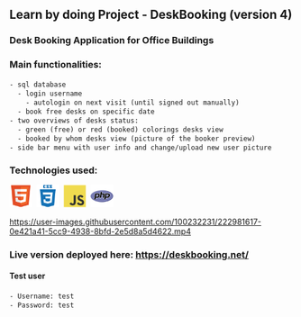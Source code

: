 ## Learn by doing Project - DeskBooking (version 4)

### Desk Booking Application for Office Buildings
  ### Main functionalities:
    - sql database
      - login username
        - autologin on next visit (until signed out manually)
      - book free desks on specific date
    - two overviews of desks status:
      - green (free) or red (booked) colorings desks view
      - booked by whom desks view (picture of the booker preview)
    - side bar menu with user info and change/upload new user picture

### Technologies used:
<div>
  <img src="https://github.com/devicons/devicon/blob/master/icons/html5/html5-original.svg" title="HTML5" alt="HTML" width="40" height="40"/>&nbsp;
  <img src="https://github.com/devicons/devicon/blob/master/icons/css3/css3-plain-wordmark.svg"  title="CSS3" alt="CSS" width="40" height="40"/>&nbsp;
  <img src="https://github.com/devicons/devicon/blob/master/icons/javascript/javascript-original.svg" title="JavaScript" alt="JavaScript" width="40" height="40"/>&nbsp;
  <img src="https://raw.githubusercontent.com/devicons/devicon/1119b9f84c0290e0f0b38982099a2bd027a48bf1/icons/php/php-original.svg" title="Php" alt="Php" width="40" height="40"/>&nbsp;
</div>

https://user-images.githubusercontent.com/100232231/222981617-0e421a41-5cc9-4938-8bfd-2e5d8a5d4622.mp4

### Live version deployed here: https://deskbooking.net/
  #### Test user
    - Username: test
    - Password: test
